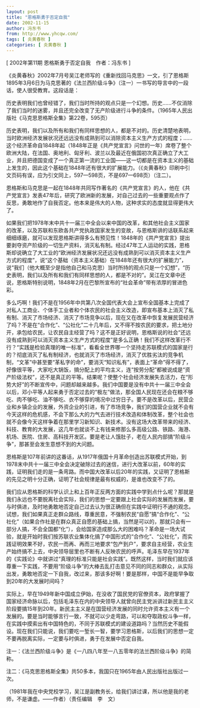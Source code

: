 ```yaml
---
layout: post
title: "恩格斯勇于否定自我"
date: 2002-11-15
author: 冯东书
from: http://www.yhcqw.com/
tags: [ 炎黄春秋 ]
categories: [ 炎黄春秋 ]
---
```



[ 2002年第11期 恩格斯勇于否定自我　作者：冯东书 ]


《炎黄春秋》2002年7月号吴江老师写的《重新找回马克思》一文，引了恩格斯1895年3月6日为马克思著的《法兰西阶级斗争》（注一）一书写的导言中的一段话，使人很受教育。这段话是：


历史表明我们也曾经错了，我们当时所持的观点只是一个幻想。历史……不仅消除了我们当时的迷雾，并且还完全改变了无产阶级进行斗争的条件。（1965年人民出版社《马克思恩格斯全集》第22卷，595页）


历史表明，我们以及所有和我们有同样思想的人，都是不对的。历史清楚地表明，当时欧洲经济发展状况还远远没有成熟到可以消除资本主义生产方式的程度；……这个经济革命自1848年起（1848年正是《共产党宣言》问世的一年）席卷了整个欧洲大陆，在法国、奥地利、匈牙利、波兰以及最近在俄国初次真正确立了大工业，并且把德国变成了一个真正第一流的工业国——这一切都是在资本主义的基础上发生的，因此这个基础在1848年还有很大的扩展能力。（《炎黄春秋》印刷中引文页码有误，应为引文同上，597—598页，不是697—698页）（注二）。


恩格斯和马克思是一起在1848年共同写作著名的《共产党宣言》的人，他在《共产党宣言》发表47年后，研究了欧洲新的发展，对自己过去的一些重要观点作了反思，勇敢地作了自我否定。他本来是伟大的人物，这种求实的态度就显得更伟大了。


如果我们把1978年末中共十一届三中全会以来中国的改革，和其他社会主义国家的改革，以及苏联和东欧各共产党执政国家发生的变故，与恩格斯讲的话联系起来细细琢磨，就可以发现恩格斯讲得多么有预见性！1848年的《共产党宣言》提出要剥夺资产阶级的一切生产资料，消灭私有制。经过47年工人运动的实践，恩格斯却说确立了大工业的“欧洲经济发展状况还远没有成熟到可以消灭资本主义生产方式的程度”，说“这个基础（资本主义基础）在1848年还有很大的扩展能力”，说“我们（他大概至少是指他自己和马克思）当时所持的观点只是一个幻想”，“历史表明，我们以及所有和我们有同样思想的人，都是不对的”。吴江在文章中还说，恩格斯特别说明，1848年2月在巴黎所宣布的“社会革命”带有浓厚的冒进色彩。


多么巧啊！我们不是在1956年中共第八次全国代表大会上宣布全国基本上完成了对私人工商业、个体手工业者和个体农民的社会主义改造，即宣布基本上消灭了私有制、消灭了市场经济、消灭了市场竞争以后，现在又在改革中恢复发展民营经济了吗？不是在“合作化”、“公社化”二十几年后，又不得不按农民的要求，把土地分开，承包给农民，让农民自主经营了吗？这不是正好说明，恩格斯说的社会“还远没有成熟到可以消灭资本主义生产方式的程度”是多么正确！我们不这样改革行不行？“实践是检验真理的唯一标准”，看看全世界哪一个坚持走苏联模式的国家是行的？彻底消灭了私有制经济，也就消灭了市场经济，消灭了优胜劣汰的竞争机制，“文革”中甚至要“革私字的命”，要消灭“知识私有”，表面上“革命”得不得了，好像很平等，大家吃大锅饭，搞分配上的平均主义，连“按劳分配”都被说成是“资产阶级法权”，还不是真正的平等。结果呢？使整个社会经济发展失去活力，在“形势大好”的不断宣传中，问题却越来越多。我们中国要是没有中共十一届三中全会以后，邓小平等人起来勇于否定过去的“极左”做法，那全国人民现在还会在粮不够吃、肉不够吃、油不够吃、衣不够穿的境况中过穷日子。要不是改革以后，民营企业和乡镇企业的发展，外资企业的引进，有了市场竞争，我们的国营企业就不会有今天这样的危机感，不会下那么大的力气去进行技术改造和体制改革，整个社会也就不会像今天这样争着在那里学习新知识、新技术。没有这场大改革带来的经济、科技、教育的大发展，这几年也就谈不上有钱来修那么多高级公路、铁路、海港、机场、医院、住房、高科技开发区。要是老让人饿肚子，老在人民内部搞“阶级斗争”，那甚至会发生意想不到的大问题。


恩格斯是107年前讲的这番话，从1917年俄国十月革命创造出苏联模式开始，到1978末中共十一届三中全会决定破除过去的迷信，进行大改革以前，60年的实践，证明我们走的是一条弯路。而中国大改革以后20年的实践，又证明了恩格斯的先见之明十分正确，证明了社会规律是最有权威的，是谁也改变不了的。


我们应从恩格斯的科学认识上和上百年正反两方面的实践中学到点什么呢？那就是我们永远也不要脱离社会实际，我们的思想一定要跟上社会实际的发展而发展，要与时俱进，及时地勇敢地否定自己过去认为很正确但在实践中证明行不通的观念。试想，我们如果真正走群众路线，尊重民意，不强制农民“自愿”搞“合作化”、“公社化”（如果合作社是在群众真正自愿的基础上搞，当然是可以的，那就只会有一部分人搞，不会全国都“化”），会给国家造成那么大的困难吗？革命是一场大试验，就是开始时我们按苏联农业集体化搞了中国形式的“合作化”、“公社化”，而实践证明效果不好，农民一而再、再而三地要求“包产到户”，要求自主经营，农业生产始终搞不上去，中央领导层里也不断有人反映农民的呼声。毛泽东早在1937年的《实践论》中就讲过“真理的标准只能是社会实践”。既然这样，当时我们就应该尊重一下实践，不要用“阶级斗争”的大棒去乱打击意见不同的同志和群众，从实际出发，勇敢地否定一下自我，改过来，那该多好啊！要是那样，中国不是能早争取到20年的大发展时间吗？


实际上，早在1949年新中国成立伊始，在没收了国民党的官僚资本，政府掌握了国家经济命脉以后，包括毛泽东在内的中央领导人就曾向民主党派讲过新民主主义阶段要搞15年到20年。新民主主义是在国营经济发展的同时允许资本主义有一个发展的。要是当时能够言行一致，不就可以少走弯路，可以和夺取政权斗争一样，在实践中摸索出有中国特色的，不同于苏联模式的建设道路吗？当然历史不能假设。现在我们只能说，我们要吃一堑长一智，要学习恩格斯，以后我们的思想一定不要再脱离实际，一定要与时俱进，勇于在发展中否定自我。

注一：《法兰西阶级斗争》是《一八四八年至一八五零年的法兰西阶级斗争》的简称。

注二：《马克思恩格斯全集》共50多本，我国只在1965年由人民出版社出版过一次。

（1981年我在中央党校学习，吴江是副教务长，给我们讲过课，所以他是我的老师，不是谦虚。——作者）（责任编辑　李　文）


